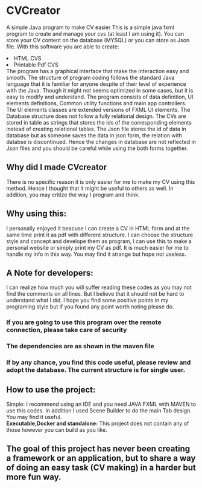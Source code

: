 # CVCreator
A simple Java program to make CV easier
This is a simple java fxml program to create and manage your cvs (at least I am using it). You can store your CV content on the database (MYSQL) or you 
can store as Json file. With this software you are able to create:
<li>HTML CVS</li>
<li>Printable Pdf CVS</li>
The program has a graphical interface that make the interaction easy and smooth. The structure of program coding follows the standard Java language that 
it is familiar for anyone despite of their level of experience with the Java. Though it might not seems optimized in some cases, but it is easy to modify 
and understand. 
The program consists of data definition, UI elements definitions, Common utility functions and main app controllers. The UI elements classes are extended versions of
FXML UI elements. 
The Database structure does not follow a fully relational design. The CVs are stored in table as strings that stores the ids of the corresponding elements instead of creating relational tables. 
The Json file stores the id of data in database but as someone saves the data in json form, the relation with databse is discontinued. Hence the changes in database are not reflected in Json files and you should be careful while using the both forms together. 
<h2>Why did I made CVcreator</h2>
There is no specific reason it is only easier for me to make my CV using this method. Hence I thought that it might be useful to others as well. In addition, you may critize the way I program and think. 
<h2>Why using this:</h2>
I personally enjoyed it beacuse I can create a CV in HTML form and at the same time print it as pdf with different structure. I can choose the structure style and concept and develope them as program, I can use this to make a personal website or simply print my CV as pdf. It is much easier for me to handle my info in this way. 
You may find it strange but hope not useless. 
<h2>A Note for developers:</h2>
I can realize how much you will suffer reading these codes as you may not find the comments on all lines. But I believe that it should not be hard to understand what I did. I hope you find some positive points in my programing style but if you found any point worth noting please do. 
<h3>If you are going to use this program over the remote connection, please take care of security</h3>
<h3>The dependencies are as shown in the maven file</h3>
<h3>If by any chance, you find this code useful, please review and adopt the database. The current structure is for single user.</h3>
<h2>How to use the project:</h2>
Simple: I recommend using an IDE and you need JAVA FXML with MAVEN to use this codes. In addition I used Scene Builder to do the main Tab design. You may find it useful.<br>
<b>Executable,Docker and standalone:</b> This project does not contain any of those however you can build as you like.
<h2>The goal of this project has never been creating a framework or an application, but to share a way of doing an easy task (CV making) in a harder but more fun way.</h2>
